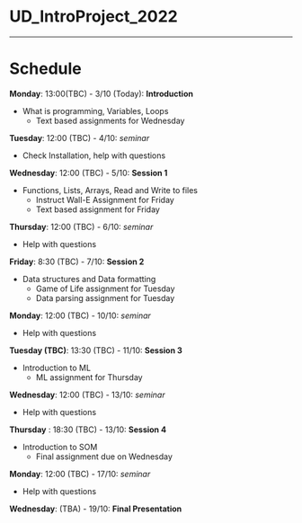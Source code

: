 # UD_IntroProject_2022

----
# Schedule
__Monday__: 13:00(TBC) - 3/10 (Today): __Introduction__
- What is programming, Variables, Loops
    - Text based assignments for Wednesday

__Tuesday__: 12:00 (TBC) - 4/10: _seminar_
- Check Installation, help with questions

__Wednesday__: 12:00 (TBC) - 5/10: __Session 1__
- Functions, Lists, Arrays, Read and Write to files
    - Instruct Wall-E Assignment for Friday
    - Text based assignment for Friday

__Thursday__: 12:00 (TBC) - 6/10: _seminar_
- Help with questions

__Friday__: 8:30 (TBC) - 7/10: __Session 2__
- Data structures and Data formatting
    - Game of Life assignment for Tuesday
    - Data parsing assignment for Tuesday

__Monday__: 12:00 (TBC) - 10/10: _seminar_
- Help with questions

__Tuesday (TBC)__: 13:30 (TBC) - 11/10: __Session 3__
- Introduction to ML
    - ML assignment for Thursday 

__Wednesday__: 12:00 (TBC) - 13/10: _seminar_
- Help with questions

__Thursday__ : 18:30 (TBC) - 13/10: __Session 4__
- Introduction to SOM
    - Final assignment due on Wednesday

__Monday__: 12:00 (TBC) - 17/10: _seminar_
- Help with questions

__Wednesday__: (TBA) - 19/10: __Final Presentation__
